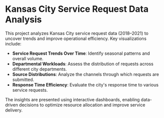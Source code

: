 # Kansas City Service Request Data Analysis

This project analyzes Kansas City service request data (2018–2021) to uncover trends and improve operational efficiency. Key visualizations include:

- **Service Request Trends Over Time**: Identify seasonal patterns and overall volume.
- **Departmental Workloads**: Assess the distribution of requests across different city departments.
- **Source Distributions**: Analyze the channels through which requests are submitted.
- **Response Time Efficiency**: Evaluate the city's response time to various service requests.

The insights are presented using interactive dashboards, enabling data-driven decisions to optimize resource allocation and improve service delivery.

